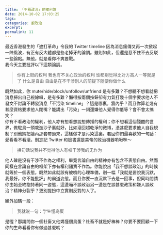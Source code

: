 ```yaml
---
title: 「不看政治」的權利論
date: 2014-10-02 17:03:25
tags:
categories: 廚政治
excerpt:
permalink: 11
---
```

最近香港發生的「遮打革命」令我的 Twitter timeline 因為消息瘋傳又再一次掀起一陣風波，有正有反大體都是些老掉牙的論調。雖則如此，但還是忍不住不去反駁一些論點。無他，就是看你不爽要戰。  
我今天主要批評以下這類論調。

> 你有上街的权利 我也有不关心政治的权利 谁都别觉得比对方高人一等就是了 什么是自由 自由是在不干涉别人的前提下随便你做什么

既然如此，你 mute/hide/block/unfollow/unfriend 是有多難？不想聽不想看就把消息掃出自己視線囉，是有多難？懶得按兩個按鈕卻有力氣打幾十個字要求他人不發文不討論不轉發消息「不污染 timeline」？這是哪裏，牆內乎？而且你算老幾有甚麼資格要求他人閉嘴？能講出「污染」一詞還嫌他人覺得你低等？會不會太搞笑？  
你有不看政治的權利，他人亦有想看想說想傳播的權利；你不想看這個殘酷的世界，做駝鳥一頭栽進沙子裏就好，比如滾回超乾淨的微博，憑甚麼要求他人自我規制？別他媽把牆內那套帶過來，這樣做才是污染這裏。套回你們最喜歡的一句話：愛看看不看滾。別忘記 Twitter 和臉書還是美帝的政治機器喲啾咪～

> 换句话说我并不觉得他人有权干涉我的无作为

他人確是沒有干涉不作為之權利，畢竟言論自由的精神亦有包含不表態自由。然而同樣在言論自由的框架下亦有權利譴責不作為。你能說出「我不想談政治」的時候就等於一個表態，既然如此就該有被噴的心理準備，別一幅「我就是要說我沉默，我最好，你不能批評」的霸道姿態。而且你要一直沉默下去是一回事，但同時間請你由始至終抱持著同一姿態，這邊廂不談政治另一邊是在談甚麼政策和嫌人談政治？精神分裂乎？更別提扮中立實則反對的人了。

額外加碼一段：

> 我就说一句：学生懂鸟蛋

是喔？那請問你一個社畜又他媽懂個鳥蛋？社畜不就是好棒棒？你要不要回顧一下你的生命看看你有做過甚麼嗎？
